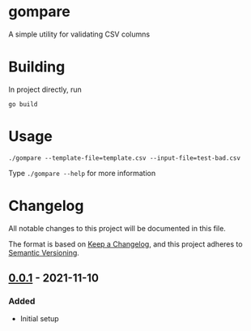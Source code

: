 # gompare
A simple utility for validating CSV columns

# Building

In project directly, run
```shell
go build
```

# Usage

```shell
./gompare --template-file=template.csv --input-file=test-bad.csv
```

Type ```./gompare --help``` for more information

# Changelog
All notable changes to this project will be documented in this file.

The format is based on [Keep a Changelog](https://keepachangelog.com/en/1.0.0/),
and this project adheres to [Semantic Versioning](https://semver.org/spec/v2.0.0.html).

## [0.0.1] - 2021-11-10
### Added
- Initial setup

[0.0.1]: https://github.com/SharkFourSix/gompare/tree/v0.0.1